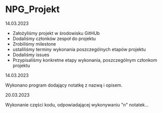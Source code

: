 # NPG_Projekt

14.03.2023

- Założyliśmy projekt w środowisku GitHUb
- Dodaliśmy członków zespoł do projektu
- Zrobiliśmy milestone
- ustaliliśmy terminy wykonania poszczególnych etapów projektu
- Dodaliśmy issues
- Przypisaliśmy konkretne etapy wykonania, poszczególnym członkom projektu

14.03.2023

Wykonano program dodający notatkę z nazwą i opisem.

20.03.2023

 Wykonanie części kodu, odpowiadającej wykonywaniu "n" notatek...
